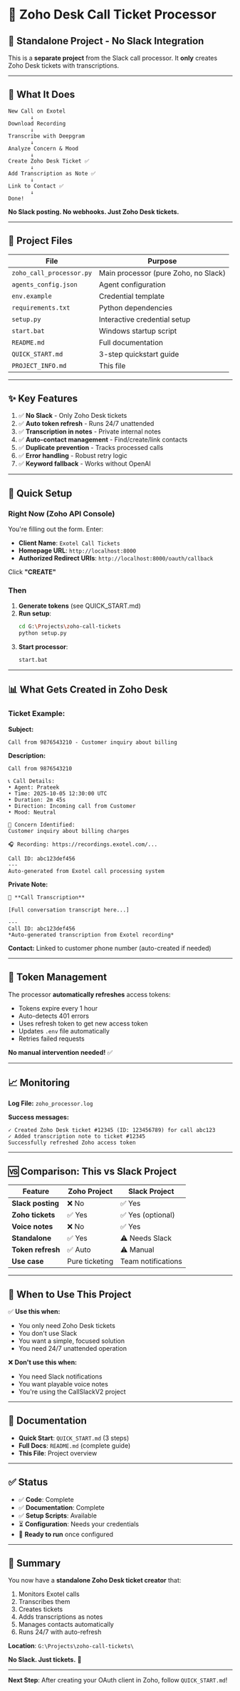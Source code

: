 # 🎫 Zoho Desk Call Ticket Processor

## 📁 Standalone Project - No Slack Integration

This is a **separate project** from the Slack call processor. It **only** creates Zoho Desk tickets with transcriptions.

---

## 🎯 What It Does

```
New Call on Exotel
       ↓
Download Recording
       ↓
Transcribe with Deepgram
       ↓
Analyze Concern & Mood
       ↓
Create Zoho Desk Ticket ✅
       ↓
Add Transcription as Note ✅
       ↓
Link to Contact ✅
       ↓
Done!
```

**No Slack posting. No webhooks. Just Zoho Desk tickets.**

---

## 📂 Project Files

| File | Purpose |
|------|---------|
| `zoho_call_processor.py` | Main processor (pure Zoho, no Slack) |
| `agents_config.json` | Agent configuration |
| `env.example` | Credential template |
| `requirements.txt` | Python dependencies |
| `setup.py` | Interactive credential setup |
| `start.bat` | Windows startup script |
| `README.md` | Full documentation |
| `QUICK_START.md` | 3-step quickstart guide |
| `PROJECT_INFO.md` | This file |

---

## ✨ Key Features

1. ✅ **No Slack** - Only Zoho Desk tickets
2. ✅ **Auto token refresh** - Runs 24/7 unattended
3. ✅ **Transcription in notes** - Private internal notes
4. ✅ **Auto-contact management** - Find/create/link contacts
5. ✅ **Duplicate prevention** - Tracks processed calls
6. ✅ **Error handling** - Robust retry logic
7. ✅ **Keyword fallback** - Works without OpenAI

---

## 🚀 Quick Setup

### **Right Now (Zoho API Console)**

You're filling out the form. Enter:
- **Client Name**: `Exotel Call Tickets`
- **Homepage URL**: `http://localhost:8000`
- **Authorized Redirect URIs**: `http://localhost:8000/oauth/callback`

Click **"CREATE"**

### **Then**

1. **Generate tokens** (see QUICK_START.md)
2. **Run setup**:
   ```bash
   cd G:\Projects\zoho-call-tickets
   python setup.py
   ```
3. **Start processor**:
   ```bash
   start.bat
   ```

---

## 📊 What Gets Created in Zoho Desk

### **Ticket Example:**

**Subject:**
```
Call from 9876543210 - Customer inquiry about billing
```

**Description:**
```
Call from 9876543210

📞 Call Details:
• Agent: Prateek
• Time: 2025-10-05 12:30:00 UTC
• Duration: 2m 45s
• Direction: Incoming call from Customer
• Mood: Neutral

🎯 Concern Identified:
Customer inquiry about billing charges

🎧 Recording: https://recordings.exotel.com/...

Call ID: abc123def456
---
Auto-generated from Exotel call processing system
```

**Private Note:**
```
📝 **Call Transcription**

[Full conversation transcript here...]

---
Call ID: abc123def456
*Auto-generated transcription from Exotel recording*
```

**Contact:** Linked to customer phone number (auto-created if needed)

---

## 🔄 Token Management

The processor **automatically refreshes** access tokens:
- Tokens expire every 1 hour
- Auto-detects 401 errors
- Uses refresh token to get new access token
- Updates `.env` file automatically
- Retries failed requests

**No manual intervention needed!** ✅

---

## 📈 Monitoring

**Log File:** `zoho_processor.log`

**Success messages:**
```
✓ Created Zoho Desk ticket #12345 (ID: 123456789) for call abc123
✓ Added transcription note to ticket #12345
Successfully refreshed Zoho access token
```

---

## 🆚 Comparison: This vs Slack Project

| Feature | Zoho Project | Slack Project |
|---------|--------------|---------------|
| **Slack posting** | ❌ No | ✅ Yes |
| **Zoho tickets** | ✅ Yes | ✅ Yes (optional) |
| **Voice notes** | ❌ No | ✅ Yes |
| **Standalone** | ✅ Yes | ⚠️ Needs Slack |
| **Token refresh** | ✅ Auto | ⚠️ Manual |
| **Use case** | Pure ticketing | Team notifications |

---

## 🎯 When to Use This Project

✅ **Use this when:**
- You only need Zoho Desk tickets
- You don't use Slack
- You want a simple, focused solution
- You need 24/7 unattended operation

❌ **Don't use this when:**
- You need Slack notifications
- You want playable voice notes
- You're using the CallSlackV2 project

---

## 📖 Documentation

- **Quick Start**: `QUICK_START.md` (3 steps)
- **Full Docs**: `README.md` (complete guide)
- **This File**: Project overview

---

## ✅ Status

- ✅ **Code**: Complete
- ✅ **Documentation**: Complete  
- ✅ **Setup Scripts**: Available
- ⏳ **Configuration**: Needs your credentials
- 🎯 **Ready to run** once configured

---

## 🎉 Summary

You now have a **standalone Zoho Desk ticket creator** that:
1. Monitors Exotel calls
2. Transcribes them
3. Creates tickets
4. Adds transcriptions as notes
5. Manages contacts automatically
6. Runs 24/7 with auto-refresh

**Location**: `G:\Projects\zoho-call-tickets\`

**No Slack. Just tickets.** 🚀

---

**Next Step**: After creating your OAuth client in Zoho, follow `QUICK_START.md`!

